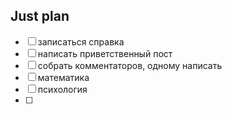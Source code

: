 ## Just plan
- [ ] записаться справка
- [ ] написать приветственный пост
- [ ] собрать комментаторов, одному написать
- [ ] математика
- [ ] психология
- [ ]
